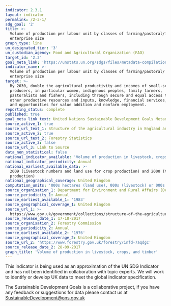 ```yaml
---
indicator: 2.3.1
layout: indicator
permalink: /2-3-1/
sdg_goal: '2'
title: >-
  Volume of production per labour unit by classes of farming/pastoral/forestry
  enterprise size
graph_type: line
un_designated_tier: '3'
un_custodian_agency: Food and Agricultural Organization (FAO)
target_id: '2.3'
goal_meta_link: 'https://unstats.un.org/sdgs/files/metadata-compilation/Metadata-Goal-2.pdf'
indicator_name: >-
  Volume of production per labour unit by classes of farming/pastoral/ forestry
  enterprise size
target: >-
  By 2030, double the agricultural productivity and incomes of small-scale food
  producers, in particular women, indigenous peoples, family farmers,
  pastoralists and fishers, including through secure and equal access to land,
  other productive resources and inputs, knowledge, financial services, markets
  and opportunities for value addition and nonfarm employment.
reporting_status: complete
published: true
goal_meta_link_text: United Nations Sustainable Development Goals Metadata (PDF 233 KB)
source_active_1: true
source_url_text_1: Structure of the agricultural industry in England and the UK
source_active_2: true
source_url_text_2: Forestry Statistics
source_active_3: false
source_url_3: Link to Source
data_non_statistical: false
national_indicator_available: 'Volume of production in livestock, crops and timber'
national_indicator_periodicity: Annual
national_earliest_available_data: >-
  2009 (Livestock numbers and land use for crop production) and 2000 (timber
  production)
national_geographical_coverage: United Kingdom
computation_units: '000s hectares (land use), 000s (livestock) or 000s green tonnes (timber)'
source_organisation_1: Department for Environment and Rural Affairs (Defra)
source_periodicity_1: Annual
source_earliest_available_1: '1983'
source_geographical_coverage_1: United Kingdom
source_url_1: >-
  https://www.gov.uk/government/collections/structure-of-the-agricultural-industry
source_release_date_1: 17-10-2017
source_organisation_2: Forestry Commission
source_periodicity_2: Annual
source_earliest_available_2: '1976'
source_geographical_coverage_2: United Kingdom
source_url_2: 'https://www.forestry.gov.uk/forestry/infd-7aqdgc'
source_release_date_2: 28-09-2017
graph_title: 'Volume of production in livestock, crops, and timber'
---
```

This indicator is being used as an approximation of the UN SDG Indicator and has not been identified in collaboration with topic experts. We will work to identify or develop UK data to meet the global indicator specification.

The Sustainable Development Goals is a collaborative project, if you have any feedback or suggestions for data please contact us at <SustainableDevelopment@ons.gov.uk>
